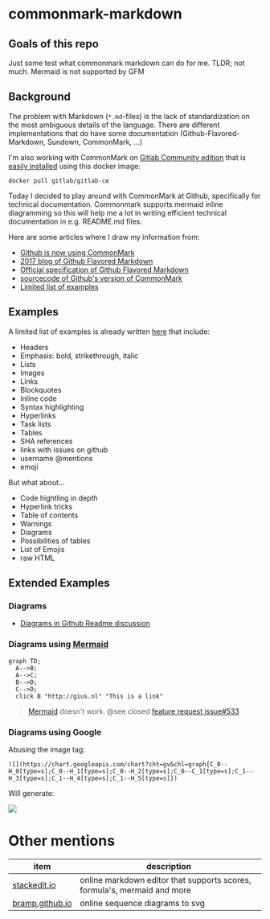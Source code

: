 # commonmark-markdown

## Goals of this repo

Just some test what commonmark markdown can do for me. TLDR; not much. Mermaid is not supported by GFM

## Background

The problem with Markdown (`*.md`-files) is the lack of standardization on the most ambiguous details of the language. There are different implementations that do have some documentation (Github-Flavored-Markdown, Sundown, CommonMark, ...)

I'm also working with CommonMark on [Gitlab Community edition](https://about.gitlab.com/) that is [easily installed](https://hub.docker.com/r/gitlab/gitlab-ce/) using this docker image:

```docker
docker pull gitlab/gitlab-ce
```

Today I decided to play around with CommonMark at Github, specifically for technical documentation. Commonmark supports mermaid inline diagramming so this will help me a lot in writing efficient technical documentation in e.g. README.md files.

Here are some articles where I draw my information from:

- [Github is now using CommonMark](https://talk.commonmark.org/t/github-is-now-using-commonmark-and-a-modified-version-of-cmark/2365)
- [2017 blog of Github Flavored Markdown](https://github.blog/2017-03-14-a-formal-spec-for-github-markdown/)
- [Official specification of Github Flavored Markdown](https://github.github.com/gfm/)
- [sourcecode of Github's version of CommonMark](https://github.com/github/cmark-gfm)
- [Limited list of examples](https://guides.github.com/features/mastering-markdown/)

## Examples

A limited list of examples is already written [here](https://guides.github.com/features/mastering-markdown/) that include:

- Headers
- Emphasis: bold, strikethrough, italic
- Lists
- Images
- Links
- Blockquotes
- Inline code
- Syntax highlighting
- Hyperlinks
- Task lists
- Tables
- SHA references
- links with issues on github
- username @mentions
- emoji

But what about...

- Code hightling in depth
- Hyperlink tricks
- Table of contents
- Warnings
- Diagrams
- Possibilities of tables
- List of Emojis
- raw HTML

## Extended Examples

### Diagrams

- [Diagrams in Github Readme discussion](https://gist.github.com/rodneyrehm/40e7946c0cff68a31cea)

### Diagrams using [Mermaid](https://mermaid-js.github.io/mermaid/#/)

```mermaid
graph TD;
  A-->B;
  A-->C;
  B-->D;
  C-->D;
  click B "http://gius.nl" "This is a link"
```

> [Mermaid](https://mermaid-js.github.io/mermaid/#/) doesn't work. @see closed [feature request issue#533](https://github.com/github/markup/issues/533)

### Diagrams using Google

Abusing the image tag:

`![](https://chart.googleapis.com/chart?cht=gv&chl=graph{C_0--H_0[type=s];C_0--H_1[type=s];C_0--H_2[type=s];C_0--C_1[type=s];C_1--H_3[type=s];C_1--H_4[type=s];C_1--H_5[type=s]})`

Will generate:

![](https://chart.googleapis.com/chart?cht=gv&chl=graph{C_0--H_0[type=s];C_0--H_1[type=s];C_0--H_2[type=s];C_0--C_1[type=s];C_1--H_3[type=s];C_1--H_4[type=s];C_1--H_5[type=s]})

# Other mentions

| item | description |
|---|---|
| [stackedit.io](stackedit.io) | online markdown editor that supports scores, formula's, mermaid and more |
| [bramp.github.io](https://bramp.github.io/js-sequence-diagrams/) | online sequence diagrams to svg |
